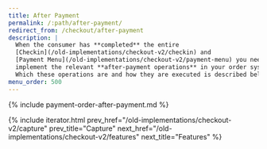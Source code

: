 ```yaml
---
title: After Payment
permalink: /:path/after-payment/
redirect_from: /checkout/after-payment
description: |
  When the consumer has **completed** the entire
  [Checkin](/old-implementations/checkout-v2/checkin) and
  [Payment Menu](/old-implementations/checkout-v2/payment-menu) you need to
  implement the relevant **after-payment operations** in your order system.
  Which these operations are and how they are executed is described below.
menu_order: 500
---
```


{% include payment-order-after-payment.md %}

{% include iterator.html prev_href="/old-implementations/checkout-v2/capture"
                         prev_title="Capture"
                         next_href="/old-implementations/checkout-v2/features"
                         next_title="Features" %}
